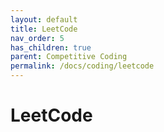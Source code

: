 ```yaml
---
layout: default
title: LeetCode
nav_order: 5
has_children: true
parent: Competitive Coding
permalink: /docs/coding/leetcode
---
```


# LeetCode
